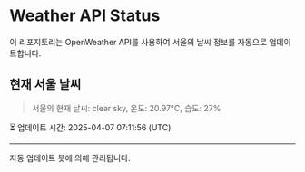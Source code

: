
# Weather API Status

이 리포지토리는 OpenWeather API를 사용하여 서울의 날씨 정보를 자동으로 업데이트합니다.

## 현재 서울 날씨
> 서울의 현재 날씨: clear sky, 온도: 20.97°C, 습도: 27%

⏳ 업데이트 시간: 2025-04-07 07:11:56 (UTC)

---
자동 업데이트 봇에 의해 관리됩니다.
